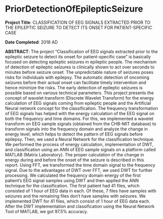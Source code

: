 # PriorDetectionOfEpilepticSeizure
**Project Title**: CLASSIFICATION OF EEG SIGNALS EXTRACTED PRIOR TO THE EPILEPTIC SEIZURE TO DETECT ITS ONSET FOR PATIENT-SPECIFIC CASE 

**Date Completed**: 2018 AD  

**ABSTRACT**: The project “Classification of EEG signals extracted prior to the epileptic seizure to detect its onset for patient-specific case” is basically focused on detecting epileptic seizures in epileptic people. The mechanism of detection of epileptic seizures is clinically shown to act over seconds to minutes before seizure onset. The unpredictable nature of seizures poses risks for individuals with epilepsy. The automatic detection of oncoming seizures before their actual onset can facilitate timely intervention and hence minimize the risks. The early detection of epileptic seizures is possible based on various technical parameters. This project presents the concept of wavelet transform (Discrete Wavelet Transform) for the energy calculation of EEG signals coming from epileptic people and the Artificial Neural network concept for the classification. The frequency transformation of EEG signals has helped with the energy calculation of the EEG signal on both the frequency and time domains. For this, we implemented a wavelet transform on EEG sample signals (obtained from the CHB-MIT database) to transform signals into the frequency domain and analyze the change in energy level, which helps to detect the pattern of EEG signals before epilepsy. Then, we used a Neural Network for the classification technique. We performed the process of energy calculation, implementation of DWT, and classification using an ANN of EEG sample signals on a platform called MATLAB (Matrix Laboratory).
The proper calculation of the change in energy during and before the onset of the seizure is described in this report. Using FFT, we transformed the time domain signal to the frequency signal. Due to the advantages of DWT over FFT, we used DWT for further processing. We calculated the frequency domain energy of the first patient’s EEG signal samples using DWT and then applied the ANN technique for the classification. The first patient had 41 files, which consisted of 1 hour of EEG data in each. Of these, 7 files have samples with seizures and the remaining files don’t have samples with seizures. We implemented DWT for 41 files, which consist of 1 hour of EEG data each. After the DWT implementation and classification using the Neural Network Tool of MATLAB, we got 97.5% accuracy.
